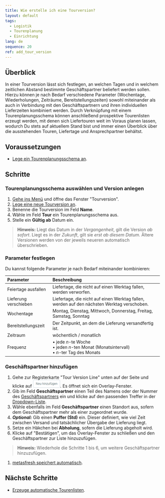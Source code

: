 ```yaml
---
title: Wie erstelle ich eine Tourversion?
layout: default
tags:
  - Logistik
  - Tourenplanung
  - Einrichtung
lang: de
sequence: 20
ref: add_tour_version
---
```


## Überblick
In einer Tourversion lässt sich festlegen, an welchen Tagen und in welchem zeitlichen Abstand bestimmte Geschäftspartner beliefert werden sollen. Hierzu können je nach Bedarf verschiedene Parameter (Wochentage, Wiederholungen, Zeiträume, Bereitstellungszeiten) sowohl miteinander als auch in Verbindung mit den Geschäftspartnern und ihren individuellen Lieferzeiten kombiniert werden. Durch Verknüpfung mit einem Tourenplanungsschema können anschließend prospektive Tourenlisten erzeugt werden, mit denen sich Liefertouren weit im Voraus planen lassen, wodurch Du stets auf aktuellem Stand bist und immer einen Überblick über die ausstehenden Touren, Liefertage und Ansprechpartner behältst.

## Voraussetzungen
- [Lege ein Tourenplanungsschema an](Tourenplanungsschema_anlegen).

## Schritte

### Tourenplanungsschema auswählen und Version anlegen
1. [Gehe ins Menü](Menu) und öffne das Fenster "Tourversion".
1. [Lege eine neue Tourversion an](Neuer_Datensatz_Fenster_Webui).
1. Benenne die Tourversion im Feld **Name**.
1. Wähle im Feld **Tour** ein Tourenplanungsschema aus.
1. Stelle ein **Gültig ab** Datum ein.
 >**Hinweis:** Liegt das Datum in der *Vergangenheit*, gilt die Version *ab sofort*. Liegt es in der *Zukunft*, gilt sie *erst ab diesem Datum*. Ältere Versionen werden von der jeweils neueren automatisch überschrieben.

### Parameter festlegen
Du kannst folgende Parameter je nach Bedarf miteinander kombinieren:

| Parameter | Beschreibung |
| :--- | :--- |
| Feiertage ausfallen | Liefertage, die nicht auf einen Werktag fallen, werden verworfen. |
| Lieferung verschieben | Liefertage, die nicht auf einen Werktag fallen, werden auf den nächsten Werktag verschoben. |
| Wochentage | Montag, Dienstag, Mittwoch, Donnerstag, Freitag, Samstag, Sonntag |
| Bereitstellungszeit | Der Zeitpunkt, an dem die Lieferung versandfertig ist. |
| Zeitraum | wöchentlich / monatlich |
| Frequenz | • jede *n*-te Woche<br> • jeden *n*-ten Monat (Monatsintervall)<br> • *n*-ter Tag des Monats |

### Geschäftspartner hinzufügen
1. Gehe zur Registerkarte "Tour Version Line" unten auf der Seite und klicke auf ![](assets/Neu_hinzufuegen_Button.png). Es öffnet sich ein Overlay-Fenster.
1. Gib im Feld **Geschäftspartner** einen Teil des Namens oder der Nummer des [Geschäftspartners](Neuer_Geschaeftspartner) ein und klicke auf den passenden Treffer in der [Dropdown-Liste](Keyboard_Shortcuts_Liste).
1. Wähle ebenfalls im Feld **Geschäftspartner** einen Standort aus, sofern dem Geschäftspartner mehr als einer zugeordnet wurde.
1. ***Optional:*** Gib einen **Puffer (Std)** ein. Dieser definiert, wie viel Zeit zwischen Versand und tatsächlicher Übergabe der Lieferung liegt.
1. Setze ein Häkchen bei **Abholung**, sofern die Lieferung abgeholt wird.
1. Klicke auf "Bestätigen", um das Overlay-Fenster zu schließen und den Geschäftspartner zur Liste hinzuzufügen.
 >**Hinweis:** Wiederhole die Schritte 1 bis 6, um weitere Geschäftspartner hinzuzufügen.

1. [metasfresh speichert automatisch](Speicheranzeige).

## Nächste Schritte
- [Erzeuge automatische Tourenlisten](Tourenlisten_automatisch_generieren).
